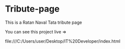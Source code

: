 # Tribute-page
This is a Ratan Naval Tata tribute page

You can see this project live =>

file:///C:/Users/user/Desktop/IT%20Developer/index.html
